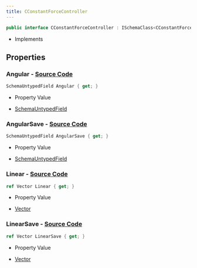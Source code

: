 ```yaml
---
title: CConstantForceController
---
```


```csharp
public interface CConstantForceController : ISchemaClass<CConstantForceController>, ISchemaField, ISchemaClass, INativeHandle
```

- Implements

## Properties

### **Angular** - [Source Code](https://github.com/swiftly-solution/swiftlys2/blob/main/managed/src/SwiftlyS2.Generated/Schemas/Interfaces/CConstantForceController.cs#L19)

```csharp
SchemaUntypedField Angular { get; }
```

- Property Value

- [SchemaUntypedField](/docs/api/shared/schemas/schemauntypedfield)

### **AngularSave** - [Source Code](https://github.com/swiftly-solution/swiftlys2/blob/main/managed/src/SwiftlyS2.Generated/Schemas/Interfaces/CConstantForceController.cs#L24)

```csharp
SchemaUntypedField AngularSave { get; }
```

- Property Value

- [SchemaUntypedField](/docs/api/shared/schemas/schemauntypedfield)

### **Linear** - [Source Code](https://github.com/swiftly-solution/swiftlys2/blob/main/managed/src/SwiftlyS2.Generated/Schemas/Interfaces/CConstantForceController.cs#L16)

```csharp
ref Vector Linear { get; }
```

- Property Value

- [Vector](/docs/api/shared/natives/vector)

### **LinearSave** - [Source Code](https://github.com/swiftly-solution/swiftlys2/blob/main/managed/src/SwiftlyS2.Generated/Schemas/Interfaces/CConstantForceController.cs#L21)

```csharp
ref Vector LinearSave { get; }
```

- Property Value

- [Vector](/docs/api/shared/natives/vector)

